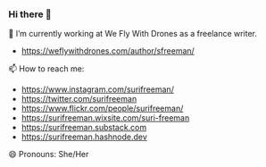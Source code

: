 ### Hi there 👋

🔭 I’m currently working at We Fly With Drones as a freelance writer.
- https://weflywithdrones.com/author/sfreeman/

📫 How to reach me:
- https://www.instagram.com/surifreeman/
- https://twitter.com/surifreeman
- https://www.flickr.com/people/surifreeman/
- https://surifreeman.wixsite.com/suri-freeman
- https://surifreeman.substack.com
- https://surifreeman.hashnode.dev

😄 Pronouns: She/Her

<!--
**surifreeman/surifreeman** is a ✨ _special_ ✨ repository because its `README.md` (this file) appears on your GitHub profile.

Here are some ideas to get you started:

- 🔭 I’m currently working on ...
- 🌱 I’m currently learning ...
- 👯 I’m looking to collaborate on ...
- 🤔 I’m looking for help with ...
- 💬 Ask me about ...
- 📫 How to reach me: ...
- 😄 Pronouns: ...
- ⚡ Fun fact: ...
-->
